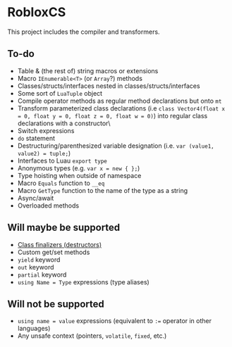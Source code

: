 ﻿# RobloxCS
This project includes the compiler and transformers.

## To-do
- Table & (the rest of) string macros or extensions
- Macro `IEnumerable<T>` (or `Array`?) methods
- Classes/structs/interfaces nested in classes/structs/interfaces
- Some sort of `LuaTuple` object
- Compile operator methods as regular method declarations but onto `mt`
- Transform parameterized class declarations (i.e `class Vector4(float x = 0, float y = 0, float z = 0, float w = 0)`) into regular class declarations with a constructor\
- Switch expressions
- `do` statement
- Destructuring/parenthesized variable designation (i.e. `var (value1, value2) = tuple;`)
- Interfaces to Luau `export type`
- Anonymous types (e.g. `var x = new { };`)
- Type hoisting when outside of namespace
- Macro `Equals` function to `__eq`
- Macro `GetType` function to the name of the type as a string
- Async/await
- Overloaded methods

## Will maybe be supported
- [Class finalizers (destructors)](https://learn.microsoft.com/en-us/dotnet/csharp/programming-guide/classes-and-structs/finalizers)
- Custom get/set methods
- `yield` keyword
- `out` keyword
- `partial` keyword
- `using Name = Type` expressions (type aliases)

## Will not be supported
- `using name = value` expressions (equivalent to `:=` operator in other languages)
- Any unsafe context (pointers, `volatile`, `fixed`, etc.)